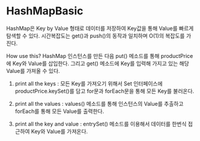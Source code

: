 # HashMapBasic

HashMap은 Key by Value 형태로 데이터를 저장하여 Key값을 통해 Value를 빠르게 탐색할 수 있다. 
시간복잡도는 get()과 push()의 동작과 일치하며 O(1)의 복잡도를 가진다.

How use this?
HashMap 인스턴스를 만든 다음 put() 메소드를 통해 productPrice에 Key와 Value를 삽입한다.
그리고 get() 메소드에 Key를 입력해 가지고 있는 해당 Value를 가져올 수 있다.

1. print all the keys
 : 모든 Key를 가져오기 위해서 Set 인터페이스에 productPrice.keySet()를 담고
for문과 forEach문을 통해 모든 Key를 불러온다.

2. print all the values
 : values() 메소드를 통해 인스턴스의 Value를 추출하고 forEach를 통해 모든 Value를 출력한다.

3. print all the key and value
 : entrySet() 메소드를 이용해서  데이터를 한번식 접근하여 Key와 Value를 가져온다.
